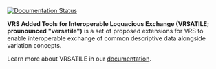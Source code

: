 [![Documentation Status](https://readthedocs.org/projects/vrsatile/badge/?version=latest)](https://vrsatile.readthedocs.io/en/latest/?badge=latest)

**VRS Added Tools for Interoperable Loquacious Exchange (VRSATILE; 
prounounced "versatile")** is a set of proposed extensions for VRS to 
enable interoperable exchange of common descriptive data alongside 
variation concepts. 

Learn more about VRSATILE in our [documentation](https://vrsatile.readthedocs.org).

